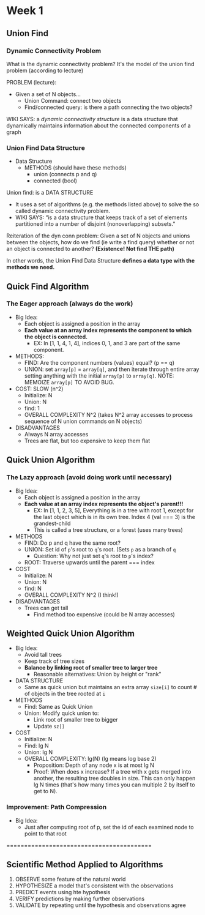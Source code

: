 # Week 1

## Union Find

### Dynamic Connectivity Problem

What is the dynamic connectivity problem? It's the model of the union find problem (according to lecture)

PROBLEM (lecture):
  - Given a set of N objects...
    - Union Command: connect two objects
    - Find/connected query: is there a path connecting the two objects?

WIKI SAYS:  a *dynamic connectivity structure* is a data structure that dynamically maintains information about the connected components of a graph

### Union Find Data Structure

- Data Structure
  - METHODS (should have these methods)
    - union (connects p and q)
    - connected (bool)

Union find: is a DATA STRUCTURE
  - It uses a set of algorithms (e.g. the methods listed above) to solve the so called dynamic connectivity problem.
  - WIKI SAYS: “is a data structure that keeps track of a set of elements partitioned into a number of disjoint (nonoverlapping) subsets.”

Reiteration of the dyn conn problem: Given a set of N objects and unions between the objects, how do we find (ie write a find query) whether or not an object is connected to another? **(Existence! Not find THE path)**

In other words, the Union Find Data Structure **defines a data type with the methods we need.**

## Quick Find Algorithm

### The Eager approach (always do the work)

- Big Idea:
  - Each object is assigned a position in the array
  - **Each value at an array index represents the component to which the object is connected.**
    - EX: In [1, 1, 4, 1, 4], indices 0, 1, and 3 are part of the same component.
- METHODS:
  - FIND: Are the component numbers (values) equal? (p == q)
  - UNION: set `array[p]` = `array[q]`, and then iterate through entire array setting anything with the initial `array[p]` to `array[q]`. NOTE: MEMOIZE `array[p]` TO AVOID BUG.
- COST: SLOW (n^2)
  - Initialize: N
  - Union: N
  - find: 1
  - OVERALL COMPLEXITY N^2 (takes N^2 array accesses to process sequence of N union commands on N objects)
- DISADVANTAGES
  - Always N array accesses
  - Trees are flat, but too expensive to keep them flat

## Quick Union Algorithm

### The Lazy approach (avoid doing work until necessary)

- Big Idea:
  - Each object is assigned a position in the array
  - **Each value at an array index represents the object's parent!!!**
    - EX: In [1, 1, 2, 3, 5], Everything is in a tree with root 1, except for the last object which is in its own tree. Index 4 (val === 3) is the grandest-child
    - This is called a tree structure, or a forest (uses many trees)
- METHODS
  - FIND: Do p and q have the same root?
  - UNION: Set id of `p`'s root to `q`'s root. (Sets `p` as a branch of `q`
    - Question: Why not just set `q`'s root to `p`'s index?
  - ROOT: Traverse upwards until the parent === index
- COST
  - Initialize: N
  - Union: N
  - find: N
  - OVERALL COMPLEXITY N^2 (I think!)
- DISADVANTAGES
  - Trees can get tall
    - Find method too expensive (could be N array accesses)

## Weighted Quick Union Algorithm

- Big Idea:
  - Avoid tall trees
  - Keep track of tree sizes
  - **Balance by linking root of smaller tree to larger tree**
    - Reasonable alternatives: Union by height or "rank"
- DATA STRUCTURE
  - Same as quick union but maintains an extra array `size[i]` to count # of objects in the tree rooted at `i`
- METHODS
  - Find: Same as Quick Union
  - Union: Modify quick union to:
    - Link root of smaller tree to bigger
    - Update `sz[]`
- COST
  - Initialize: N
  - Find: lg N
  - Union: lg N
  - OVERALL COMPLEXITY: lg(N) (lg means log base 2)
    - Proposition: Depth of any node x is at most lg N
    - Proof: When does x increase? If a tree with x gets merged into another, the resulting tree doubles in size. This can only happen lg N times (that's how many times you can multiple 2 by itself to get to N).

### Improvement: Path Compression

- Big Idea:
  - Just after computing root of p, set the id of each examined node to point to that root

=========================================

## Scientific Method Applied to Algorithms

1. OBSERVE some feature of the natural world
2. HYPOTHESIZE a model that's consistent with the observations
3. PREDICT events using hte hypothesis
4. VERIFY predictions by making further observations
5. VALIDATE by repeating until the hypothesis and observations agree

